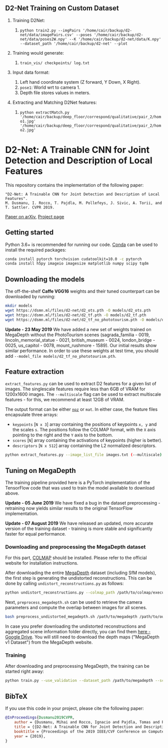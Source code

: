 ## D2-Net Training on Custom Dataset

1. Training D2Net:  
	1. `python train2.py --imgPairs '/home/cair/backup/d2-net/data/imagePairs.csv' --poses '/home/cair/backup/d2-net/data/poses2W.npy' --K '/home/cair/backup/d2-net/data/K.npy' --dataset_path '/home/cair/backup/d2-net' --plot`

2. Training would generate:  
	1. `train_vis/ checkpoints/ log.txt`

3. Input data format:  
	1. Left hand coordinate system (Z forward, Y Down, X Right).  
	2. `pose1`: World wrt to camera 1.  
	3. Depth file stores values in meters.  

4. Extracting and Matching D2Net features:  
	1. `python extractMatch.py '/home/cair/backup/deep_floor/correspond/qualitative/pair_2/homo1.jpg' '/home/cair/backup/deep_floor/correspond/qualitative/pair_2/homo2.jpg'`  


# D2-Net: A Trainable CNN for Joint Detection and Description of Local Features

This repository contains the implementation of the following paper:

```text
"D2-Net: A Trainable CNN for Joint Detection and Description of Local Features".
M. Dusmanu, I. Rocco, T. Pajdla, M. Pollefeys, J. Sivic, A. Torii, and T. Sattler. CVPR 2019.
```

[Paper on arXiv](https://arxiv.org/abs/1905.03561), [Project page](https://dsmn.ml/publications/d2-net.html)
    
## Getting started

Python 3.6+ is recommended for running our code. [Conda](https://docs.conda.io/en/latest/) can be used to install the required packages:

```bash
conda install pytorch torchvision cudatoolkit=10.0 -c pytorch
conda install h5py imageio imagesize matplotlib numpy scipy tqdm
```

## Downloading the models

The off-the-shelf **Caffe VGG16** weights and their tuned counterpart can be downloaded by running:

```bash
mkdir models
wget https://dsmn.ml/files/d2-net/d2_ots.pth -O models/d2_ots.pth
wget https://dsmn.ml/files/d2-net/d2_tf.pth -O models/d2_tf.pth
wget https://dsmn.ml/files/d2-net/d2_tf_no_phototourism.pth -O models/d2_tf_no_phototourism.pth
```

**Update - 23 May 2019** We have added a new set of weights trained on MegaDepth without the PhotoTourism scenes (sagrada_familia - 0019, lincoln_memorial_statue - 0021, british_museum - 0024, london_bridge - 0025, us_capitol - 0078, mount_rushmore - 1589). Our initial results show similar performance. In order to use these weights at test time, you should add `--model_file models/d2_tf_no_phototourism.pth`.

## Feature extraction

`extract_features.py` can be used to extract D2 features for a given list of images. The singlescale features require less than 6GB of VRAM for 1200x1600 images. The `--multiscale` flag can be used to extract multiscale features - for this, we recommend at least 12GB of VRAM. 

The output format can be either [`npz`](https://docs.scipy.org/doc/numpy/reference/generated/numpy.savez.html) or `mat`. In either case, the feature files encapsulate three arrays: 

- `keypoints` [`N x 3`] array containing the positions of keypoints `x, y` and the scales `s`. The positions follow the COLMAP format, with the `X` axis pointing to the right and the `Y` axis to the bottom.
- `scores` [`N`] array containing the activations of keypoints (higher is better).
- `descriptors` [`N x 512`] array containing the L2 normalized descriptors.

```bash
python extract_features.py --image_list_file images.txt (--multiscale)
```

## Tuning on MegaDepth

The training pipeline provided here is a PyTorch implementation of the TensorFlow code that was used to train the model available to download above.

**Update - 05 June 2019** We have fixed a bug in the dataset preprocessing - retraining now yields similar results to the original TensorFlow implementation.

**Update - 07 August 2019** We have released an updated, more accurate version of the training dataset - training is more stable and significantly faster for equal performance.

### Downloading and preprocessing the MegaDepth dataset

For this part, [COLMAP](https://colmap.github.io/) should be installed. Please refer to the official website for installation instructions.

After downloading the entire [MegaDepth](http://www.cs.cornell.edu/projects/megadepth/) dataset (including SfM models), the first step is generating the undistorted reconstructions. This can be done by calling `undistort_reconstructions.py` as follows:

```bash
python undistort_reconstructions.py --colmap_path /path/to/colmap/executable --base_path /path/to/megadepth
```

Next, `preprocess_megadepth.sh` can be used to retrieve the camera parameters and compute the overlap between images for all scenes. 

```bash
bash preprocess_undistorted_megadepth.sh /path/to/megadepth /path/to/output/folder
```

In case you prefer downloading the undistorted reconstructions and aggregated scene information folder directly, you can find them [here - Google Drive](https://drive.google.com/open?id=1hxpOsqOZefdrba_BqnW490XpNX_LgXPB). You will still need to download the depth maps ("MegaDepth v1 Dataset") from the MegaDepth website.

### Training

After downloading and preprocessing MegaDepth, the training can be started right away:

```bash
python train.py --use_validation --dataset_path /path/to/megadepth --scene_info_path /path/to/preprocessing/output
```

## BibTeX

If you use this code in your project, please cite the following paper:

```bibtex
@InProceedings{Dusmanu2019CVPR,
    author = {Dusmanu, Mihai and Rocco, Ignacio and Pajdla, Tomas and Pollefeys, Marc and Sivic, Josef and Torii, Akihiko and Sattler, Torsten},
    title = {{D2-Net: A Trainable CNN for Joint Detection and Description of Local Features}},
    booktitle = {Proceedings of the 2019 IEEE/CVF Conference on Computer Vision and Pattern Recognition},
    year = {2019},
}
```
